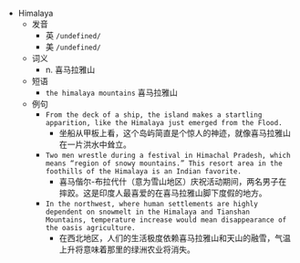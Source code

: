 - Himalaya
  - 发音
    - 英 `/undefined/`
    - 美 `/undefined/`
  - 词义
    - n. 喜马拉雅山
  - 短语
    - `the himalaya mountains` 喜马拉雅山 
  - 例句
    - `From the deck of a ship, the island makes a startling apparition, like the Himalaya just emerged from the Flood.`
      - 坐船从甲板上看，这个岛屿简直是个惊人的神迹，就像喜马拉雅山在一片洪水中耸立。
    - `Two men wrestle during a festival in Himachal Pradesh, which means “region of snowy mountains.” This resort area in the foothills of the Himalaya is an Indian favorite.`
      - 喜马偕尔-布拉代什（意为雪山地区）庆祝活动期间，两名男子在摔跤。这是印度人最喜爱的在喜马拉雅山脚下度假的地方。
    - `In the northwest, where human settlements are highly dependent on snowmelt in the Himalaya and Tianshan Mountains, temperature increase would mean disappearance of the oasis agriculture.`
      - 在西北地区，人们的生活极度依赖喜马拉雅山和天山的融雪，气温上升将意味着那里的绿洲农业将消失。

